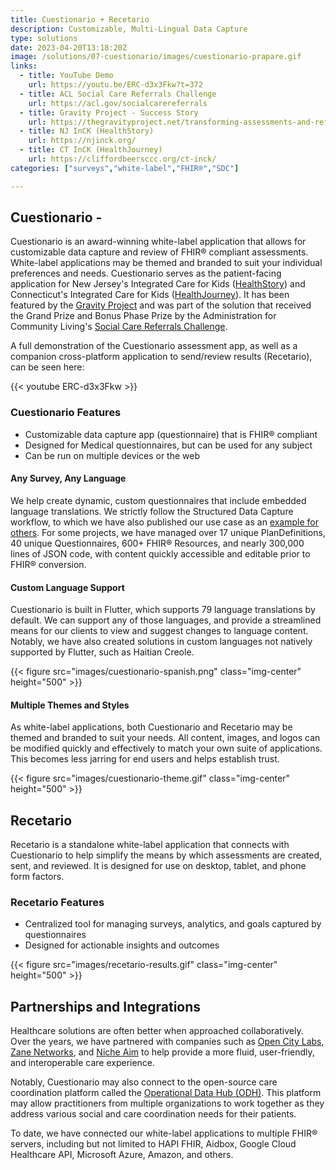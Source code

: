 ```yaml
---
title: Cuestionario + Recetario
description: Customizable, Multi-Lingual Data Capture
type: solutions
date: 2023-04-20T13:18:20Z
image: /solutions/07-cuestionario/images/cuestionario-prapare.gif
links: 
  - title: YouTube Demo
    url: https://youtu.be/ERC-d3x3Fkw?t=372
  - title: ACL Social Care Referrals Challenge
    url: https://acl.gov/socialcarereferrals
  - title: Gravity Project - Success Story
    url: https://thegravityproject.net/transforming-assessments-and-referrals-for-nj-residents/
  - title: NJ InCK (HealthStory)
    url: https://njinck.org/
  - title: CT InCK (HealthJourney)
    url: https://cliffordbeersccc.org/ct-inck/
categories: ["surveys","white-label","FHIR®","SDC"]

---
```

## Cuestionario -

Cuestionario is an award-winning white-label application that allows for customizable data capture and review of FHIR® compliant assessments. White-label applications may be themed and branded to suit your individual preferences and needs. Cuestionario serves as the patient-facing application for New Jersey's Integrated Care for Kids ([HealthStory](https://njinck.org/)) and Connecticut's Integrated Care for Kids ([HealthJourney](https://cliffordbeersccc.org/ct-inck/)). It has been featured by the [Gravity Project](https://thegravityproject.net/transforming-assessments-and-referrals-for-nj-residents/) and was part of the solution that received the Grand Prize and Bonus Phase Prize by the Administration for Community Living's [Social Care Referrals Challenge](https://acl.gov/socialcarereferrals).

A full demonstration of the Cuestionario assessment app, as well as a companion cross-platform application to send/review results (Recetario), can be seen here:

{{< youtube ERC-d3x3Fkw >}}

### Cuestionario Features

- Customizable data capture app (questionnaire) that is FHIR® compliant
- Designed for Medical questionnaires, but can be used for any subject
- Can be run on multiple devices or the web

#### Any Survey, Any Language

We help create dynamic, custom questionnaires that include embedded language translations. We strictly follow the Structured Data Capture workflow, to which we have also published our use case as an [example for others](https://mayjuun.com/fhirfli/7-sdc-workflow-example/). For some projects, we have managed over 17 unique PlanDefinitions, 40 unique Questionnaires, 600+ FHIR® Resources, and nearly 300,000 lines of JSON code, with content quickly accessible and editable prior to FHIR® conversion.

#### Custom Language Support

Cuestionario is built in Flutter, which supports 79 language translations by default. We can support any of those languages, and provide a streamlined means for our clients to view and suggest changes to language content. Notably, we have also created solutions in custom languages not natively supported by Flutter, such as Haitian Creole.

{{< figure src="images/cuestionario-spanish.png" class="img-center" height="500" >}}

#### Multiple Themes and Styles

As white-label applications, both Cuestionario and Recetario may be themed and branded to suit your needs. All content, images, and logos can be modified quickly and effectively to match your own suite of applications. This becomes less jarring for end users and helps establish trust.

{{< figure src="images/cuestionario-theme.gif" class="img-center" height="500" >}}

## Recetario

Recetario is a standalone white-label application that connects with Cuestionario to help simplify the means by which assessments are created, sent, and reviewed. It is designed for use on desktop, tablet, and phone form factors.

### Recetario Features

- Centralized tool for managing surveys, analytics, and goals captured by questionnaires
- Designed for actionable insights and outcomes

{{< figure src="images/recetario-results.gif" class="img-center" height="500" >}}

## Partnerships and Integrations

Healthcare solutions are often better when approached collaboratively. Over the years, we have partnered with companies such as [Open City Labs](https://www.opencitylabs.com), [Zane Networks](https://www.zanenetworks.com), and [Niche Aim](https://nicheaim.com) to help provide a more fluid, user-friendly, and interoperable care experience.

Notably, Cuestionario may also connect to the open-source care coordination platform called the [Operational Data Hub (ODH)](https://www.zanenetworks.com/care-coordination). This platform may allow practitioners from multiple organizations to work together as they address various social and care coordination needs for their patients.

To date, we have connected our white-label applications to multiple FHIR® servers, including but not limited to HAPI FHIR, Aidbox, Google Cloud Healthcare API, Microsoft Azure, Amazon, and others.

